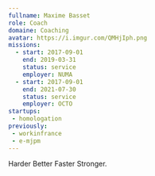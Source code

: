 ```yaml
---
fullname: Maxime Basset
role: Coach
domaine: Coaching
avatar: https://i.imgur.com/QMHjIph.png
missions:
  - start: 2017-09-01
    end: 2019-03-31
    status: service
    employer: NUMA
  - start: 2017-09-01
    end: 2021-07-30
    status: service
    employer: OCTO
startups:
 - homologation
previously:
 - workinfrance
 - e-mjpm
---
```


Harder Better Faster Stronger.



